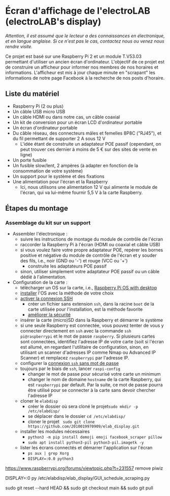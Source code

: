 # Écran d'affichage de l'electroLAB (electroLAB's display)

*Attention, il est assumé que le lecteur a des connaissances en électronique, et en langue anglaise. Si ce n'est pas le cas, contactez nous ou venez nous rendre visite.*

Ce projet est basé sur une Raspberry Pi 2 et un module T.V53.03 permettant d'utiliser un ancien écran d'ordinateur. L'objectif de ce projet est de construire un afficheur pour informer nos membres de nos horaires et informations. L'afficheur est mis à jour chaque minute en "scrapant" les informations de notre page Facebook à la recherche de nos posts d'horaire.



## Liste du matériel

- Raspberry Pi (2 ou plus)
- Un câble USB micro USB
- Un câble HDMI ou dans notre cas, un câble coaxial
- Un kit de conversion pour un écran LCD d'ordinateur portable
- Un écran d'ordinateur portable
- Du câble réseau, des connecteurs mâles et femelles 8P8C ("RJ45"), et du fil permettant de supporter 2 A sous 12 V
  - L'idée étant de construite un adaptateur POE passif (cependant, on peut trouver ces dernier à moins de 5 € sur des sites de vente en ligne)
- Un porte fusible
- Un fusible slow/lent, 2 ampères (à adapter en fonction de la consommation de votre système)
- Un support pour le système et des fixations
- Une alimentation pour l'écran et la Raspberry
  - Ici, nous utilisons une alimentation 12 V qui alimente le module de l'écran, qui va lui-même fournir 5,5 V à la carte Raspberry.

## Étapes du montage

### Assemblage du kit sur un support

- Assembler l'électronique :
  - suivre les instructions de montage du module de contrôle de l'écran
  - raccorder la Raspberry Pi à l'écran (HDMI ou coaxial et câble USB)
  - si vous voulez faire votre propre adaptateur POE, repérer les bornes positive et négative du module de contrôle de l'écran et y souder des fils, i.e., noir (GND ou '-') et rouge (VCC ou '+')
    - construite les adaptateurs POE passif
  - sinon, utiliser simplement votre adaptateur POE passif ou un câble dédié à l'alimentation.
- Configuration de la carte :
  - télécharger un OS sur la carte, i.e., [Raspberry Pi OS with desktop](https://www.raspberrypi.org/software/operating-systems/)
  - [installer](https://www.raspberrypi.org/documentation/installation/installing-images/) l'OS avec la méthode de votre choix
  - [activer la connexion SSH](https://www.raspberrypi.org/documentation/remote-access/ssh/)
    - créer un fichier sans extension `ssh`, dans la racine `boot` de la carte utilisée pour l'installation, est la méthode favorite
    - [améliorer la sécurité](https://www.raspberrypi.org/documentation/configuration/security.md)
  - insérer la carte (micro)SD dans la Raspberry et démarrer le système
  - si une seule Raspberry est connectée, vous pouvez tenter de vous y connecter directement en `ssh` avec la commande `ssh pi@raspberrypi` et le mot de passe `raspberry`. Si plusieurs cartes sont connectées, identifiez l'adresse IP de votre carte (soit si l'écran est allumé, en regardant l'utilitaire de configuration, sinon, en utilisant un scanner d'adresses IP comme Nmap ou Advanced IP Scanner) et remplacez  `raspberrypi` par l'adresse IP.
  - configurer la [connexion `ssh` sans mot de passe](https://www.raspberrypi.org/documentation/remote-access/ssh/passwordless.md)
  - toujours par le biais de `ssh`, lancer `raspi-config`
    - changer le mot de passe pour sécurisé votre carte un minimum
    - changer le nom de domaine `hostname` de la carte Raspberry, qui est `raspberrypi` par default. Par la suite, ce mot de passe pourra être utilisé pour se connecter à la carte sans devoir chercher l'adresse IP
  - cloner le `elabdisp`
    - créer le dossier où sera cloné le projet`sudo mkdir -p /etc/elabdisp/`
    - se déplacer dans le dossier `cd /etc/elabdisp/`
    - cloner le projet ` sudo git clone https://github.com/2010019970909/elab_display.git`
  - installer les modules nécessaires
    - `python3 -m pip install demoji emoji facebook_scraper pillow`
    - `sudo apt install python3-pil python3-pil.imagetk -y`
  - lister les écrans connectés et démarrer l'application sur l'écran
    - `ps aux | grep Xorg`
    - `DISPLAY=:0.0 python3` 

https://www.raspberrypi.org/forums/viewtopic.php?t=231557 remove piwiz

DISPLAY=:0 py /etc/elabdisp/elab_display/GUI_schedule_scraping.py

sudo git reset --hard HEAD && sudo git checkout main && sudo git pull
